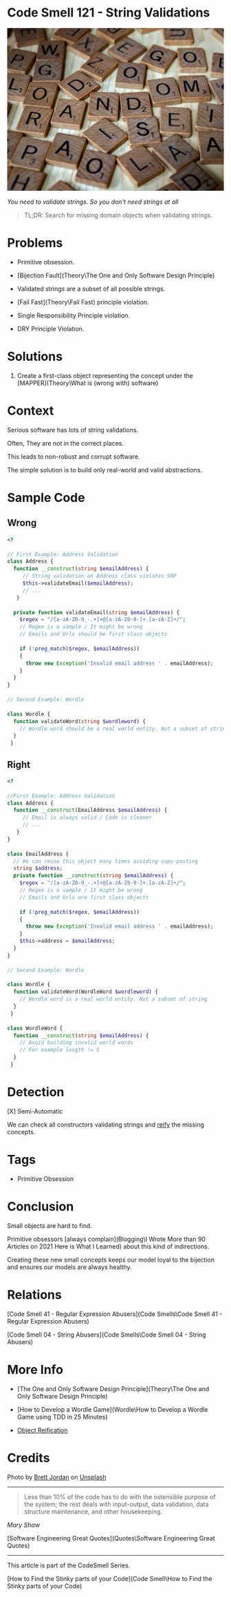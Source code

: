 # Code Smell 121 - String Validations

![Code Smell 121 - String Validations](brett-jordan-7PYqjNzvrc4-unsplash.jpg)

*You need to validate strings. So you don't need strings at all*

> TL;DR: Search for missing domain objects when validating strings.

# Problems

- Primitive obsession.

- [Bijection Fault](Theory\The One and Only Software Design Principle)

- Validated strings are a subset of all possible strings.

- [Fail Fast](Theory\Fail Fast) principle violation.

- Single Responsibility Principle violation.

- DRY Principle Violation.

# Solutions

1. Create a first-class object representing the concept under the [MAPPER](Theory\What is (wrong with) software)

# Context

Serious software has lots of string validations.

Often, They are not in the correct places.

This leads to non-robust and corrupt software.

The simple solution is to build only real-world and valid abstractions.

# Sample Code

## Wrong

[Gist Url]: # (https://gist.github.com/mcsee/1b6799dac071ce8bd2a1082dfdbd668d)
```php
<?

// First Example: Address Validation
class Address { 
  function __construct(string $emailAddress) {
     // String validation on Address class violates SRP
     $this->validateEmail($emailAddress);
     // ...
   }
  
  private function validateEmail(string $emailAddress) {
    $regex = "/[a-zA-Z0-9_-.+]+@[a-zA-Z0-9-]+.[a-zA-Z]+/";
    // Regex is a sample / It might be wrong
    // Emails and Urls should be first class objects

    if (!preg_match($regex, $emailAddress))
    {
      throw new Exception('Invalid email address ' . emailAddress);
    }    
  }
}

// Second Example: Wordle

class Wordle { 
  function validateWord(string $wordleword) {
    // Wordle word should be a real world entity. Not a subset of strings
  }
 }
```

## Right

[Gist Url]: # (https://gist.github.com/mcsee/d2eace32ecb9f7564ebeaf8136118f53)
```php
<?

//First Example: Address Validation
class Address { 
  function __construct(EmailAddress $emailAddress) {
     // Email is always valid / Code is cleaner
     // ...
   }
}
  
class EmailAddress { 
  // We can reuse this object many times avoiding copy-pasting
  string $address; 
  private function __construct(string $emailAddress) {
    $regex = "/[a-zA-Z0-9_-.+]+@[a-zA-Z0-9-]+.[a-zA-Z]+/";
    // Regex is a sample / It might be wrong
    // Emails and Urls are first class objects

    if (!preg_match($regex, $emailAddress))
    {
      throw new Exception('Invalid email address ' . emailAddress);
    }   
    $this->address = $emailAddress;
  }
}

// Second Example: Wordle

class Wordle { 
  function validateWord(WordleWord $wordleword) {
    // Wordle word is a real world entity. Not a subset of string
  }
 }

class WordleWord { 
  function __construct(string $emailAddress) {
    // Avoid building invalid world words
    // For example length != 5
  }
 }
```

# Detection

[X] Semi-Automatic 

We can check all constructors validating strings and [reify](https://en.wikipedia.org/wiki/Reification_(computer_science)) the missing concepts.

# Tags

- Primitive Obsession

# Conclusion

Small objects are hard to find.

Primitive obsessors [always complain](Blogging\I Wrote More than 90 Articles on 2021 Here is What I Learned) about this kind of indirections.

Creating these new small concepts keeps our model loyal to the bijection and ensures our models are always healthy.

# Relations

[Code Smell 41 - Regular Expression Abusers](Code Smells\Code Smell 41 - Regular Expression Abusers)

[Code Smell 04 - String Abusers](Code Smells\Code Smell 04 - String Abusers)

# More Info

- [The One and Only Software Design Principle](Theory\The One and Only Software Design Principle)

- [How to Develop a Wordle Game](Wordle\How to Develop a Wordle Game using TDD in 25 Minutes)

- [Object Reification](https://en.wikipedia.org/wiki/Reification_(computer_science))

# Credits

Photo by [Brett Jordan](https://unsplash.com/@brett_jordan) on [Unsplash](https://unsplash.com/s/photos/letters)
  
* * *

> Less than 10% of the code has to do with the ostensible purpose of the system; the rest deals with input-output, data validation, data structure maintenance, and other housekeeping.

_Mary Shaw_
 
[Software Engineering Great Quotes](Quotes\Software Engineering Great Quotes)

* * *

This article is part of the CodeSmell Series.

[How to Find the Stinky parts of your Code](Code Smell\How to Find the Stinky parts of your Code)